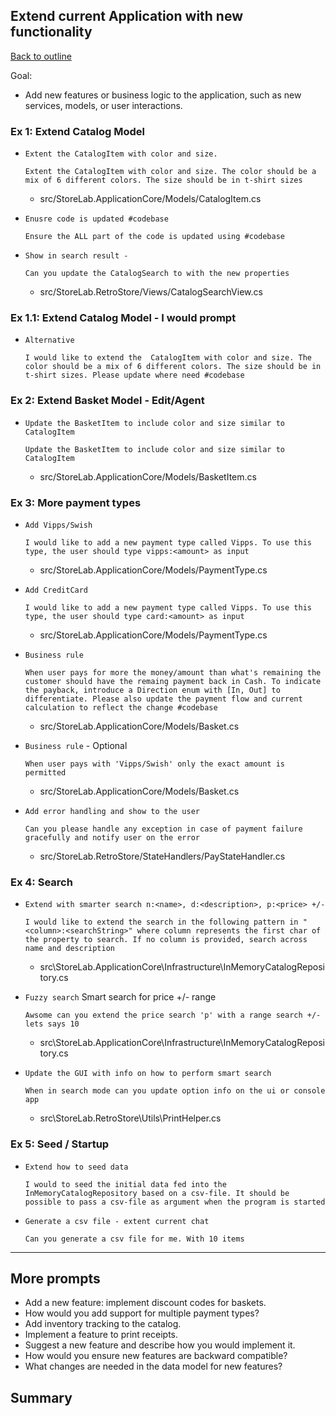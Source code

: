 ## Extend current Application with new functionality

[Back to outline](../outline.md)

Goal:   
- Add new features or business logic to the application, such as new services, models, or user interactions.


### Ex 1: Extend Catalog Model
* `Extent the CatalogItem with color and size.`
  ```
  Extent the CatalogItem with color and size. The color should be a mix of 6 different colors. The size should be in t-shirt sizes
  ```

  - src/StoreLab.ApplicationCore/Models/CatalogItem.cs

* `Enusre code is updated #codebase`
  ```
  Ensure the ALL part of the code is updated using #codebase
  ```

* `Show in search result - `
  ```
  Can you update the CatalogSearch to with the new properties
  ```
  - src/StoreLab.RetroStore/Views/CatalogSearchView.cs

### Ex 1.1: Extend Catalog Model - I would prompt

* `Alternative`
  ```
  I would like to extend the  CatalogItem with color and size. The color should be a mix of 6 different colors. The size should be in t-shirt sizes. Please update where need #codebase
  ```

### Ex 2: Extend Basket Model - Edit/Agent

* `Update the BasketItem to include color and size similar to CatalogItem`
  ```
  Update the BasketItem to include color and size similar to CatalogItem
  ```

  - src/StoreLab.ApplicationCore/Models/BasketItem.cs


### Ex 3: More payment types

* `Add Vipps/Swish`
  ```
  I would like to add a new payment type called Vipps. To use this type, the user should type vipps:<amount> as input
  ```
  - src/StoreLab.ApplicationCore/Models/PaymentType.cs

* `Add CreditCard`
  ```
  I would like to add a new payment type called Vipps. To use this type, the user should type card:<amount> as input
  ```

  - src/StoreLab.ApplicationCore/Models/PaymentType.cs

* `Business rule`
  ```
  When user pays for more the money/amount than what's remaining the customer should have the remaing payment back in Cash. To indicate the payback, introduce a Direction enum with [In, Out] to differentiate. Please also update the payment flow and current calculation to reflect the change #codebase
  ```
  - src/StoreLab.ApplicationCore/Models/Basket.cs

* `Business rule` - Optional
  ```
  When user pays with 'Vipps/Swish' only the exact amount is permitted
  ```
  - src/StoreLab.ApplicationCore/Models/Basket.cs

* `Add error handling and show to the user`
  ```
  Can you please handle any exception in case of payment failure gracefully and notify user on the error
  ```
  - src/StoreLab.RetroStore/StateHandlers/PayStateHandler.cs

### Ex 4: Search
* `Extend with smarter search n:<name>, d:<description>, p:<price> +/-`
  ```
  I would like to extend the search in the following pattern in "<column>:<searchString>" where column represents the first char of the property to search. If no column is provided, search across name and description
  ```
  - src\StoreLab.ApplicationCore\Infrastructure\InMemoryCatalogRepository.cs

* `Fuzzy search`
  Smart search for price +/- range
  ```
  Awsome can you extend the price search 'p' with a range search +/- lets says 10
  ```
  - src\StoreLab.ApplicationCore\Infrastructure\InMemoryCatalogRepository.cs

* `Update the GUI with info on how to perform smart search`
  ```
  When in search mode can you update option info on the ui or console app 
  ```

  - src\StoreLab.RetroStore\Utils\PrintHelper.cs

### Ex 5: Seed / Startup
* `Extend how to seed data`
  ```
  I would to seed the initial data fed into the InMemoryCatalogRepository based on a csv-file. It should be possible to pass a csv-file as argument when the program is started

  ```

* `Generate a csv file - extent current chat`
  ```
  Can you generate a csv file for me. With 10 items
  ```

---

## More prompts

- Add a new feature: implement discount codes for baskets.
- How would you add support for multiple payment types?
- Add inventory tracking to the catalog.
- Implement a feature to print receipts.
- Suggest a new feature and describe how you would implement it.
- How would you ensure new features are backward compatible?
- What changes are needed in the data model for new features?

## Summary

